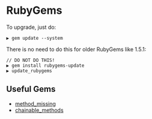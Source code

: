 # RubyGems

To upgrade, just do:

```
▶ gem update --system
```

There is no need to do this for older RubyGems like 1.5.1:

```
// DO NOT DO THIS!
▶ gem install rubygems-update
▶ update_rubygems
```

## Useful Gems

* [method_missing](https://github.com/mike-burns/method_missing)
* [chainable_methods](https://github.com/akitaonrails/chainable_methods)